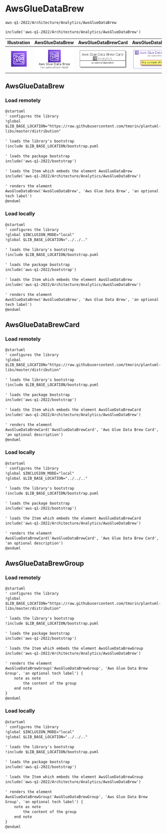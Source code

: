 # AwsGlueDataBrew


```text
aws-q1-2022/Architecture/Analytics/AwsGlueDataBrew
```

```text
include('aws-q1-2022/Architecture/Analytics/AwsGlueDataBrew')
```



| Illustration | AwsGlueDataBrew | AwsGlueDataBrewCard | AwsGlueDataBrewGroup |
| :---: | :---: | :---: | :---: |
| ![illustration for Illustration](../../../aws-q1-2022/Architecture/Analytics/AwsGlueDataBrew.png) | ![illustration for AwsGlueDataBrew](../../../aws-q1-2022/Architecture/Analytics/AwsGlueDataBrew.Local.png) | ![illustration for AwsGlueDataBrewCard](../../../aws-q1-2022/Architecture/Analytics/AwsGlueDataBrewCard.Local.png) | ![illustration for AwsGlueDataBrewGroup](../../../aws-q1-2022/Architecture/Analytics/AwsGlueDataBrewGroup.Local.png) |




## AwsGlueDataBrew

### Load remotely
```plantuml
@startuml
' configures the library
!global $LIB_BASE_LOCATION="https://raw.githubusercontent.com/tmorin/plantuml-libs/master/distribution"

' loads the library's bootstrap
!include $LIB_BASE_LOCATION/bootstrap.puml

' loads the package bootstrap
include('aws-q1-2022/bootstrap')

' loads the Item which embeds the element AwsGlueDataBrew
include('aws-q1-2022/Architecture/Analytics/AwsGlueDataBrew')

' renders the element
AwsGlueDataBrew('AwsGlueDataBrew', 'Aws Glue Data Brew', 'an optional tech label')
@enduml
```

### Load locally
```plantuml
@startuml
' configures the library
!global $INCLUSION_MODE="local"
!global $LIB_BASE_LOCATION="../../.."

' loads the library's bootstrap
!include $LIB_BASE_LOCATION/bootstrap.puml

' loads the package bootstrap
include('aws-q1-2022/bootstrap')

' loads the Item which embeds the element AwsGlueDataBrew
include('aws-q1-2022/Architecture/Analytics/AwsGlueDataBrew')

' renders the element
AwsGlueDataBrew('AwsGlueDataBrew', 'Aws Glue Data Brew', 'an optional tech label')
@enduml
```

## AwsGlueDataBrewCard

### Load remotely
```plantuml
@startuml
' configures the library
!global $LIB_BASE_LOCATION="https://raw.githubusercontent.com/tmorin/plantuml-libs/master/distribution"

' loads the library's bootstrap
!include $LIB_BASE_LOCATION/bootstrap.puml

' loads the package bootstrap
include('aws-q1-2022/bootstrap')

' loads the Item which embeds the element AwsGlueDataBrewCard
include('aws-q1-2022/Architecture/Analytics/AwsGlueDataBrew')

' renders the element
AwsGlueDataBrewCard('AwsGlueDataBrewCard', 'Aws Glue Data Brew Card', 'an optional description')
@enduml
```

### Load locally
```plantuml
@startuml
' configures the library
!global $INCLUSION_MODE="local"
!global $LIB_BASE_LOCATION="../../.."

' loads the library's bootstrap
!include $LIB_BASE_LOCATION/bootstrap.puml

' loads the package bootstrap
include('aws-q1-2022/bootstrap')

' loads the Item which embeds the element AwsGlueDataBrewCard
include('aws-q1-2022/Architecture/Analytics/AwsGlueDataBrew')

' renders the element
AwsGlueDataBrewCard('AwsGlueDataBrewCard', 'Aws Glue Data Brew Card', 'an optional description')
@enduml
```

## AwsGlueDataBrewGroup

### Load remotely
```plantuml
@startuml
' configures the library
!global $LIB_BASE_LOCATION="https://raw.githubusercontent.com/tmorin/plantuml-libs/master/distribution"

' loads the library's bootstrap
!include $LIB_BASE_LOCATION/bootstrap.puml

' loads the package bootstrap
include('aws-q1-2022/bootstrap')

' loads the Item which embeds the element AwsGlueDataBrewGroup
include('aws-q1-2022/Architecture/Analytics/AwsGlueDataBrew')

' renders the element
AwsGlueDataBrewGroup('AwsGlueDataBrewGroup', 'Aws Glue Data Brew Group', 'an optional tech label') {
    note as note
        the content of the group
    end note
}
@enduml
```

### Load locally
```plantuml
@startuml
' configures the library
!global $INCLUSION_MODE="local"
!global $LIB_BASE_LOCATION="../../.."

' loads the library's bootstrap
!include $LIB_BASE_LOCATION/bootstrap.puml

' loads the package bootstrap
include('aws-q1-2022/bootstrap')

' loads the Item which embeds the element AwsGlueDataBrewGroup
include('aws-q1-2022/Architecture/Analytics/AwsGlueDataBrew')

' renders the element
AwsGlueDataBrewGroup('AwsGlueDataBrewGroup', 'Aws Glue Data Brew Group', 'an optional tech label') {
    note as note
        the content of the group
    end note
}
@enduml
```

